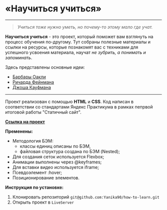 # «‎Научиться учиться»

---

> _Учиться тоже нужно уметь, но почему-то этому мало где учат._

**Научиться учиться** - это проект, который поможет вам взглянуть на процесс обучения по-другому.
Тут собраны полезные материалы и ссылки на ресурсы, которые познакомят вас с техниками для успешного усвоения материала, научат _не зубрить, а понимать и запоминать_.

Здесь представлены основные идеи:

- [Барбары Оакли](https://www.livelib.ru/author/629767-barbara-oakli)
- [Ричарда Фейнмана](https://www.livelib.ru/author/180342-richard-fejnman)
- [Джоша Кауфмана](https://www.livelib.ru/author/354617-dzhosh-kaufman)

---

Проект реализован с помощью **HTML** и **CSS**.
Код написан в соответствии со стандартами Яндекс Практикума в рамках пепрвой итоговой работы "Статичный сайт".

**[Ссылка на проект](https://yanika90.github.io/how-to-learn/)**

**Пременены:**

- Методология БЭМ:
  - классы единиц описаны по БЭМ,
  - файловая структура создана по БЭМ (Nested);
- Для создания сеток используется Flexbox;
- Анимации выполнены через @keyframes;
- Для вставки видео используется iframe;
- Псевдоэлемент :hover;
- Позиционирование элементов.

**Инструкция по установке:**
1. Клонировать репозиторий `git@github.com:Yanika90/how-to-learn.git`
2. Открыть проект в `LiveServer`
